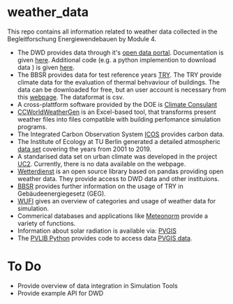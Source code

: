 # weather_data

This repo contains all information related to weather data collected in the Begleitforschung Energiewendebauen by Module 4.

- The DWD provides data through it's  [open data portal](https://opendata.dwd.de/). Documentation is given [here](https://www.dwd.de/DE/leistungen/opendata/hilfe.html). Additional code (e.g. a python implemention to download data ) is given [here](https://github.com/DeutscherWetterdienst).
- The BBSR provides data for test reference years [TRY](https://www.bbsr.bund.de/BBSR/DE/forschung/programme/zb/Auftragsforschung/5EnergieKlimaBauen/2013/testreferenzjahre/01-start.html;jsessionid=5D9912D230EB887C1F831671303A8A0F.live21304?nn=2544408&pos=2). The TRY provide climate data for the evaluation of thermal behvaviour of buildings. The data can be downloaded for free, but an user account is necessary from this [webpage](https://kunden.dwd.de/obt/index.jsp). The dataformat is csv.  
- A cross-plattform software provided by the DOE is [Climate Consulant](https://www.sbse.org/resources/climate-consultant)
- [CCWorldWeatherGen](https://energy.soton.ac.uk/ccworldweathergen/) is an Excel-based tool, that transforms present weather files into files compatible with building perfomance simulation programs.
- The Integrated Carbon Observation System [ICOS](https://data.icos-cp.eu/portal/) provides carbon data.
- The Institute of Ecology at TU Berlin generated a detailed atmospheric [data set](https://www.klima.tu-berlin.de/index.php?show=daten_cer&lan=de) covering the years from 2001 to 2019. 
- A standarised data set on urban climate was developed in the project [UC2](https://dms.klima.tu-berlin.de/). Currently, there is no data available on the webpage.
- [Wetterdienst](https://github.com/earthobservations/wetterdienst) is an open source library based on pandas providing open weather data. They provide access to DWD data and other instituions. 
- [BBSR](https://www.bbsr-energieeinsparung.de/EnEVPortal/DE/Regelungen/Testreferenzjahre/GEG/Berechnungen-node.html) provides further information on the usage of TRY in Gebäudeenergiegesetz (GEG). 
- [WUFI](https://wufi.de/de/service/downloads/erstellung-von-wetterdateien/) gives an overview of categories and usage of weather data for simulation.
- Commerical databases and applications like [Meteonorm](https://meteonorm.com/) provide a variety of functions. 
- Information about solar radiation is available via: [PVGIS](https://joint-research-centre.ec.europa.eu/pvgis-photovoltaic-geographical-information-system_en)
- The [PVLIB Python](https://github.com/pvlib/pvlib-python) provides code to access data [PVGIS data](https://pvlib-python.readthedocs.io/en/stable/_modules/pvlib/iotools/pvgis.html).



# To Do
- Provide overview of data integration in Simulation Tools
- Provide example API for DWD 
